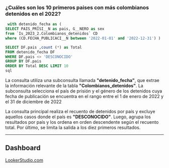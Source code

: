 

### ¿Cuáles son los 10 primeros paises con más colombianos detenidos en el 2022?


``` sql
 with detenido_fecha as (
SELECT PAIS_PRISI__N as pais, G__NERO as sex
from `Is_2023_2.Colombianos_detenidos` CD
where (CD.FECHA_PUBLICACI__N between '2022-01-01' and '2022-12-31') )

SELECT DF.pais ,count (*) as Total
FROM detenido_fecha DF
WHERE DF.pais <> 'DESCONOCIDO'
GROUP BY DF.pais 
ORDER BY Total DESC LIMIT 10
sql
```
La consulta utiliza una subconsulta llamada **"detenido_fecha"**, que extrae la información relevante de la tabla **"Colombianos_detenidos"**. La subconsulta selecciona el país de prisión y el género de los detenidos cuya fecha de publicación se encuentra en el rango entre el 1 de enero de 2022 y el 31 de diciembre de 2022

La consulta principal realiza el recuento de detenidos por país y excluye aquellos casos donde el país es **"DESCONOCIDO"**. Luego, agrupa los resultados por país y los ordena en orden descendente según el recuento total. Por último, se limita la salida a los diez primeros resultados.

---
## Dashboard 
[LookerStudio.com](https://lookerstudio.google.com/reporting/d59af4ec-baae-4e27-a627-9c7113eb4bd8)